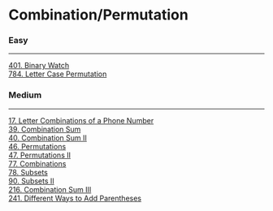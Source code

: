 # Combination/Permutation

### Easy
---
[401. Binary Watch](solutions/0401-Binary%20Watch.md)</br>
[784. Letter Case Permutation](solutions/0784-Letter%20Case%20Permutation.md)</br>

### Medium
---
[17. Letter Combinations of a Phone Number](solutions/0017-Letter%20Combinations%20of%20a%20Phone%20Number.md)</br>
[39. Combination Sum](solutions/0039-Combination%20Sum.md)</br>
[40. Combination Sum II](solutions/0040-Combination%20Sum%20II.md)</br>
[46. Permutations](solutions/0046-Permutations.md)</br>
[47. Permutations II](solutions/0047-Permutations%20II.md)</br>
[77. Combinations](solutions/0077-Combinations.md)</br>
[78. Subsets](solutions/0078-Subsets.md)</br>
[90. Subsets II](solutions/0090-Subsets%20II.md)</br>
[216. Combination Sum III](solutions/0216-Combination%20Sum%20III.md)</br>
[241. Different Ways to Add Parentheses](solutions/0241-Different%20Ways%20to%20Add%20Parentheses.md)</br>